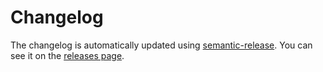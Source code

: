 # Changelog

The changelog is automatically updated using
[semantic-release](https://github.com/semantic-release/semantic-release). You
can see it on the
[releases page](https://github.com/ruiz-jose/vscode-sim-ac/releases).

